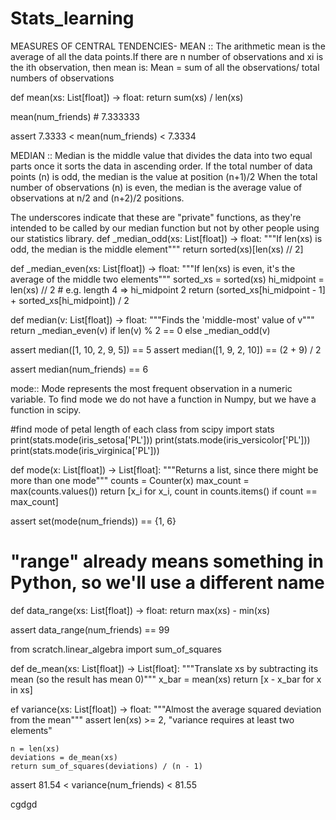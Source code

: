 # Stats_learning

MEASURES OF CENTRAL TENDENCIES-
MEAN :: The arithmetic mean is the average of all the data points.If there are n number of observations and xi is the ith observation, then mean is:
Mean = sum of all the observations/ total numbers of observations

def mean(xs: List[float]) -> float:
    return sum(xs) / len(xs)

mean(num_friends)   # 7.333333


assert 7.3333 < mean(num_friends) < 7.3334



MEDIAN :: Median is the middle value that divides the data into two equal parts once it sorts the data in ascending order.
If the total number of data points (n) is odd, the median is the value at position (n+1)/2
When the total number of observations (n) is even, the median is the average value of observations at n/2 and (n+2)/2 positions.

 The underscores indicate that these are "private" functions, as they're
intended to be called by our median function but not by other people
using our statistics library.
def _median_odd(xs: List[float]) -> float:
    """If len(xs) is odd, the median is the middle element"""
    return sorted(xs)[len(xs) // 2]

def _median_even(xs: List[float]) -> float:
    """If len(xs) is even, it's the average of the middle two elements"""
    sorted_xs = sorted(xs)
    hi_midpoint = len(xs) // 2  # e.g. length 4 => hi_midpoint 2
    return (sorted_xs[hi_midpoint - 1] + sorted_xs[hi_midpoint]) / 2

def median(v: List[float]) -> float:
    """Finds the 'middle-most' value of v"""
    return _median_even(v) if len(v) % 2 == 0 else _median_odd(v)

assert median([1, 10, 2, 9, 5]) == 5
assert median([1, 9, 2, 10]) == (2 + 9) / 2


assert median(num_friends) == 6

mode:: Mode represents the most frequent observation in a numeric variable. To find mode we do not have a function in Numpy, but we have a function in scipy.

#find mode of petal length of each class
from scipy import stats
print(stats.mode(iris_setosa['PL']))
print(stats.mode(iris_versicolor['PL']))
print(stats.mode(iris_virginica['PL']))


def mode(x: List[float]) -> List[float]:
    """Returns a list, since there might be more than one mode"""
    counts = Counter(x)
    max_count = max(counts.values())
    return [x_i for x_i, count in counts.items()
            if count == max_count]

assert set(mode(num_friends)) == {1, 6}

# "range" already means something in Python, so we'll use a different name
def data_range(xs: List[float]) -> float:
    return max(xs) - min(xs)

assert data_range(num_friends) == 99

from scratch.linear_algebra import sum_of_squares

def de_mean(xs: List[float]) -> List[float]:
    """Translate xs by subtracting its mean (so the result has mean 0)"""
    x_bar = mean(xs)
    return [x - x_bar for x in xs]


ef variance(xs: List[float]) -> float:
    """Almost the average squared deviation from the mean"""
    assert len(xs) >= 2, "variance requires at least two elements"

    n = len(xs)
    deviations = de_mean(xs)
    return sum_of_squares(deviations) / (n - 1)


assert 81.54 < variance(num_friends) < 81.55

cgdgd
